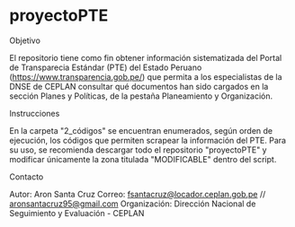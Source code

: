 # proyectoPTE

Objetivo

El repositorio tiene como fin obtener información sistematizada del Portal de Transparecia Estándar (PTE) del Estado Peruano (https://www.transparencia.gob.pe/) que permita a los especialistas de la DNSE de CEPLAN consultar qué documentos han sido cargados en la sección Planes y Políticas, de la pestaña Planeamiento y Organización.

Instrucciones

En la carpeta "2_códigos" se encuentran enumerados, según orden de ejecución, los códigos que permiten scrapear la información del PTE. Para su uso, se recomienda descargar todo el repositorio "proyectoPTE" y modificar únicamente la zona titulada "MODIFICABLE" dentro del script.

Contacto

Autor: Aron Santa Cruz
Correo: fsantacruz@locador.ceplan.gob.pe // aronsantacruz95@gmail.com
Organización: Dirección Nacional de Seguimiento y Evaluación - CEPLAN
